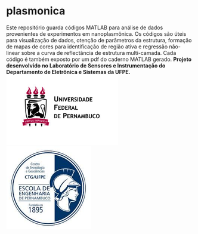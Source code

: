 # plasmonica
Este repositório guarda códigos MATLAB para análise de dados provenientes de experimentos em nanoplasmônica. Os códigos são úteis para visualização de dados, otenção de parâmetros da estrutura, formação de mapas de cores para identificação de região ativa e regressão não-linear sobre a curva de reflectância de estrutura multi-camada. Cada código é também exposto por um pdf do caderno MATLAB gerado.
**Projeto desenvolvido no Laboratório de Sensores e Instrumentação do Departamento de Eletrônica e Sistemas da UFPE.**<br>
![](UFPE.jpg)       ![](CTG.jpg)

